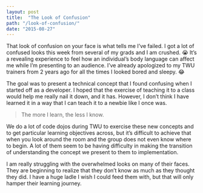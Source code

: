 ```yaml
---
layout: post
title:  "The Look of Confusion"
path: "/look-of-confusion/"
date: "2015-08-27"
---
```

That look of confusion on your face is what tells me I’ve failed.
I got a lot of confused looks this week from several of my grads and I am crushed. :sob:
It’s a revealing experience to feel how an individual’s body language can affect me while I’m presenting to an audience. I’ve already apologized to my TWU trainers from 2 years ago for all the times I looked bored and sleepy. :joy:

The goal was to present a technical concept that I found confusing when I started off as a
developer. I hoped that the exercise of teaching it to a class would help me really nail it
down, and it has. However, I don’t think I have learned it in a way that I can teach it to a
newbie like I once was. 

> The more I learn, the less I know.

We do a lot of code dojos during TWU to exercise these new concepts and to get particular
learning objectives across, but it’s difficult to achieve that when you look around the room
and the group does not even know where to begin. A lot of them seem to be having difficulty in
making the transition of understanding the concept we present to them to implementation.

I am really struggling with the overwhelmed looks on many of their faces. They are
beginning to realize that they don’t know as much as they thought they did. I have a huge
ladle I wish I could feed them with, but that will only hamper their learning journey.

